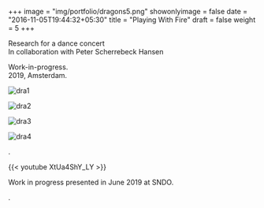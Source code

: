 +++
image = "img/portfolio/dragons5.png"
showonlyimage = false
date = "2016-11-05T19:44:32+05:30"
title = "Playing With Fire"
draft = false
weight = 5
+++

Research for a dance concert  
In collaboration with Peter Scherrebeck Hansen

Work-in-progress.  
2019, Amsterdam.
<!--more-->

![dra1][1]

![dra2][2]

![dra3][3]

![dra4][4]

.

{{< youtube XtUa4ShY_LY >}}  
 
Work in progress presented in June 2019 at SNDO.  

.

[1]: /img/portfolio/dragons1.png
[2]: /img/portfolio/drangons2.png
[3]: /img/portfolio/dragons3.png
[4]: /img/portfolio/dragons4.png